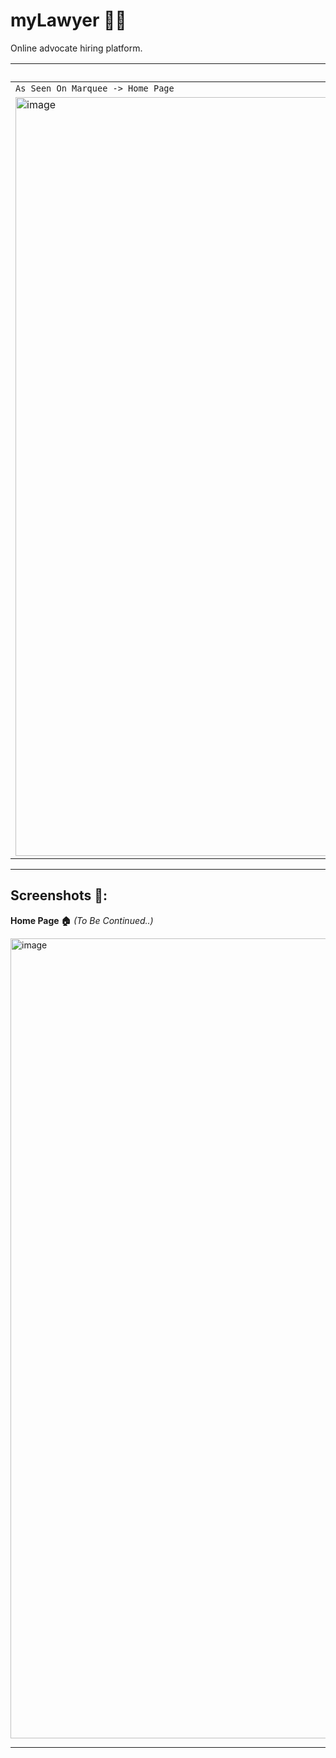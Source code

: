# myLawyer 👨‍⚖
Online advocate hiring platform.

| **Latest Update 📍** | 
| ----------- | 
| `As Seen On Marquee -> Home Page`|
|<img width="1214" alt="image" src="https://github.com/iamneek/myLawyer/assets/136208577/4e4b97b6-3a0f-4666-8880-9de9d488cd90">|

---

## Screenshots 📸:

**Home Page 🏠** *(To Be Continued..)*

<img width="1280" alt="image" src="https://github.com/iamneek/myLawyer/assets/136208577/87aa5689-8b4a-4ce7-b9e2-7246d0ac9836">

---
